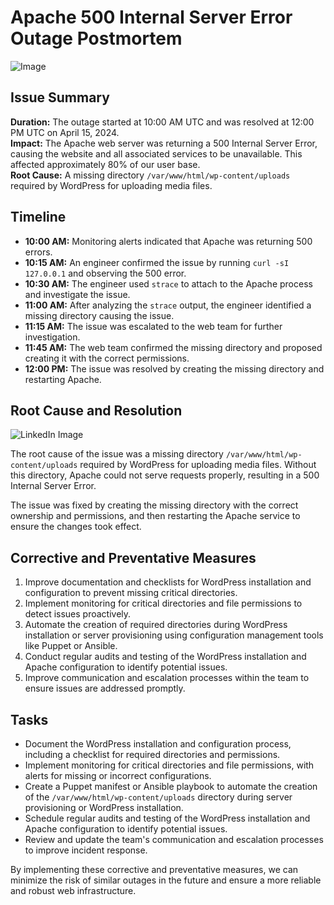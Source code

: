 # Apache 500 Internal Server Error Outage Postmortem

![Image](https://miro.medium.com/v2/resize:fit:800/0*DIk0-l87rZSrrqsv.jpg)

## Issue Summary
**Duration:** The outage started at 10:00 AM UTC and was resolved at 12:00 PM UTC on April 15, 2024.  
**Impact:** The Apache web server was returning a 500 Internal Server Error, causing the website and all associated services to be unavailable. This affected approximately 80% of our user base.  
**Root Cause:** A missing directory `/var/www/html/wp-content/uploads` required by WordPress for uploading media files.

## Timeline
- **10:00 AM:** Monitoring alerts indicated that Apache was returning 500 errors.
- **10:15 AM:** An engineer confirmed the issue by running `curl -sI 127.0.0.1` and observing the 500 error.
- **10:30 AM:** The engineer used `strace` to attach to the Apache process and investigate the issue.
- **11:00 AM:** After analyzing the `strace` output, the engineer identified a missing directory causing the issue.
- **11:15 AM:** The issue was escalated to the web team for further investigation.
- **11:45 AM:** The web team confirmed the missing directory and proposed creating it with the correct permissions.
- **12:00 PM:** The issue was resolved by creating the missing directory and restarting Apache.

## Root Cause and Resolution

![LinkedIn Image](https://media.licdn.com/dms/image/D5622AQFEBEo5g1RqFQ/feedshare-shrink_800/0/1681321049543?e=2147483647&v=beta&t=dvNc4gu9B-vUhwpFgk_Euz2ZLvWmszvyGvUEWUtpv40)


The root cause of the issue was a missing directory `/var/www/html/wp-content/uploads` required by WordPress for uploading media files. Without this directory, Apache could not serve requests properly, resulting in a 500 Internal Server Error.

The issue was fixed by creating the missing directory with the correct ownership and permissions, and then restarting the Apache service to ensure the changes took effect.

## Corrective and Preventative Measures
1. Improve documentation and checklists for WordPress installation and configuration to prevent missing critical directories.
2. Implement monitoring for critical directories and file permissions to detect issues proactively.
3. Automate the creation of required directories during WordPress installation or server provisioning using configuration management tools like Puppet or Ansible.
4. Conduct regular audits and testing of the WordPress installation and Apache configuration to identify potential issues.
5. Improve communication and escalation processes within the team to ensure issues are addressed promptly.

## Tasks
- Document the WordPress installation and configuration process, including a checklist for required directories and permissions.
- Implement monitoring for critical directories and file permissions, with alerts for missing or incorrect configurations.
- Create a Puppet manifest or Ansible playbook to automate the creation of the `/var/www/html/wp-content/uploads` directory during server provisioning or WordPress installation.
- Schedule regular audits and testing of the WordPress installation and Apache configuration to identify potential issues.
- Review and update the team's communication and escalation processes to improve incident response.

By implementing these corrective and preventative measures, we can minimize the risk of similar outages in the future and ensure a more reliable and robust web infrastructure.

